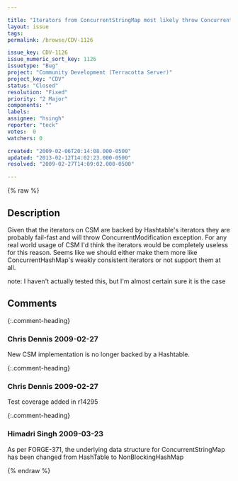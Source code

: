 ```yaml
---

title: "Iterators from ConcurrentStringMap most likely throw ConcurrentModification exception"
layout: issue
tags: 
permalink: /browse/CDV-1126

issue_key: CDV-1126
issue_numeric_sort_key: 1126
issuetype: "Bug"
project: "Community Development (Terracotta Server)"
project_key: "CDV"
status: "Closed"
resolution: "Fixed"
priority: "2 Major"
components: ""
labels: 
assignee: "hsingh"
reporter: "teck"
votes:  0
watchers: 0

created: "2009-02-06T20:14:08.000-0500"
updated: "2013-02-12T14:02:23.000-0500"
resolved: "2009-02-27T14:09:02.000-0500"

---
```




{% raw %}



## Description

<div markdown="1" class="description">

Given that the iterators on CSM are backed by Hashtable's iterators they are probably fail-fast and will throw ConcurrentModification exception. For any real world usage of CSM I'd think the iterators would be completely useless for this reason. Seems like we should either make them more like ConcurrentHashMap's weakly consistent iterators or not support them at all. 

note: I haven't actually tested this, but I'm almost certain sure it is the case


</div>

## Comments


{:.comment-heading}
### **Chris Dennis** <span class="date">2009-02-27</span>

<div markdown="1" class="comment">

New CSM implementation is no longer backed by a Hashtable.

</div>


{:.comment-heading}
### **Chris Dennis** <span class="date">2009-02-27</span>

<div markdown="1" class="comment">

Test coverage added in r14295

</div>


{:.comment-heading}
### **Himadri Singh** <span class="date">2009-03-23</span>

<div markdown="1" class="comment">

As per FORGE-371, the underlying data structure for ConcurrentStringMap has been changed from HashTable to NonBlockingHashMap

</div>



{% endraw %}
